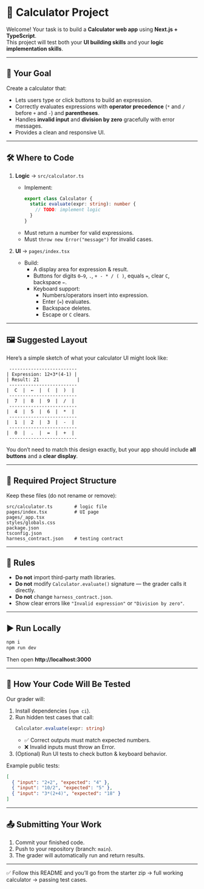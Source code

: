 # 📘 Calculator Project

Welcome! Your task is to build a **Calculator web app** using **Next.js + TypeScript**.  
This project will test both your **UI building skills** and your **logic implementation skills**.

---

## 🎯 Your Goal
Create a calculator that:
- Lets users type or click buttons to build an expression.  
- Correctly evaluates expressions with **operator precedence** (`*` and `/` before `+` and `-`) and **parentheses**.  
- Handles **invalid input** and **division by zero** gracefully with error messages.  
- Provides a clean and responsive UI.  

---

## 🛠️ Where to Code
1. **Logic** → `src/calculator.ts`  
   - Implement:
     ```ts
     export class Calculator {
       static evaluate(expr: string): number {
         // TODO: implement logic
       }
     }
     ```
   - Must return a number for valid expressions.  
   - Must `throw new Error("message")` for invalid cases.  

2. **UI** → `pages/index.tsx`  
   - Build:
     - A display area for expression & result.  
     - Buttons for digits `0–9`, `.`, `+ - * / ( )`, equals `=`, clear `C`, backspace `←`.  
     - Keyboard support:  
       - Numbers/operators insert into expression.  
       - Enter (`=`) evaluates.  
       - Backspace deletes.  
       - Escape or `C` clears.  

---

## 🖼️ Suggested Layout
Here’s a simple sketch of what your calculator UI might look like:

```
 -------------------------
| Expression: 12+3*(4-1) |
| Result: 21              |
 -------------------------
|  C  |  ←  |  (  |  )  |
 -------------------------
|  7  |  8  |  9  |  /  |
 -------------------------
|  4  |  5  |  6  |  *  |
 -------------------------
|  1  |  2  |  3  |  -  |
 -------------------------
|  0  |  .  |  =  |  +  |
 -------------------------
```

You don’t need to match this design exactly, but your app should include **all buttons** and a **clear display**.

---

## 📂 Required Project Structure
Keep these files (do not rename or remove):
```
src/calculator.ts        # logic file
pages/index.tsx          # UI page
pages/_app.tsx
styles/globals.css
package.json
tsconfig.json
harness_contract.json    # testing contract
```

---

## 🚦 Rules
- **Do not** import third-party math libraries.  
- **Do not** modify `Calculator.evaluate()` signature — the grader calls it directly.  
- **Do not** change `harness_contract.json`.  
- Show clear errors like `"Invalid expression"` or `"Division by zero"`.  

---

## ▶️ Run Locally
```bash
npm i
npm run dev
```
Then open **http://localhost:3000**

---

## 🧪 How Your Code Will Be Tested
Our grader will:
1. Install dependencies (`npm ci`).  
2. Run hidden test cases that call:  
   ```ts
   Calculator.evaluate(expr: string)
   ```  
   - ✅ Correct outputs must match expected numbers.  
   - ❌ Invalid inputs must throw an Error.  
3. (Optional) Run UI tests to check button & keyboard behavior.  

Example public tests:
```json
[
  { "input": "2+2", "expected": "4" },
  { "input": "10/2", "expected": "5" },
  { "input": "3*(2+4)", "expected": "18" }
]
```

---

## 📤 Submitting Your Work
1. Commit your finished code.  
2. Push to your repository (branch: `main`).  
3. The grader will automatically run and return results.  

---

✅ Follow this README and you’ll go from the starter zip → full working calculator → passing test cases.
